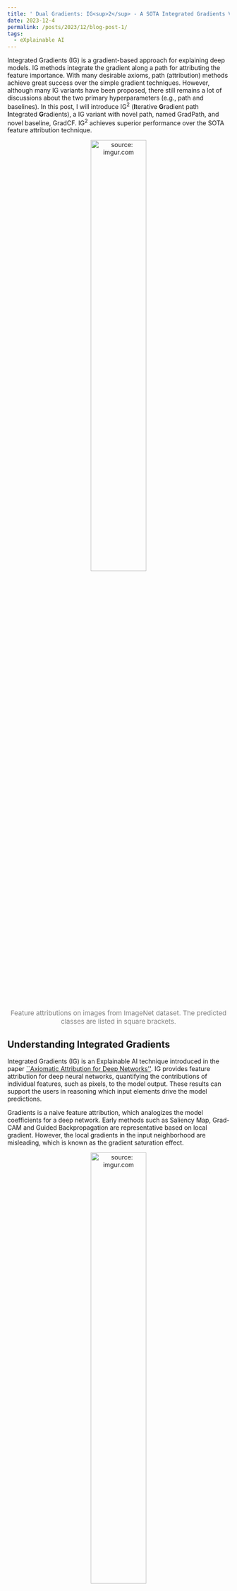```yaml
---
title: ' Dual Gradients: IG<sup>2</sup> - A SOTA Integrated Gradients Variant for XAI'
date: 2023-12-4
permalink: /posts/2023/12/blog-post-1/
tags:
  - eXplainable AI
---
```


Integrated Gradients (IG) is a gradient-based approach for explaining deep models. IG methods integrate the gradient along a path for attributing the feature importance. With many desirable axioms, path (attribution) methods achieve great success over the simple gradient techniques. However, although many IG variants have been proposed, there still remains a lot of discussions about the two primary hyperparameters (e.g., path and baselines). In this post, I will introduce IG<sup>2</sup> (**I**terative **G**radient path **I**ntegrated **G**radients), a IG variant with novel path, named GradPath, and novel baseline, GradCF. IG<sup>2</sup> achieves superior performance over the SOTA feature attribution technique.
<div align='center'>
  <a href="https://imgur.com/WVKNff7"><img src="https://i.imgur.com/WVKNff7.jpg" title="source: imgur.com" style="width: 50%;"/></a>
</div>

<p align="center" style="color: grey; font-size: 15px;"> Feature attributions on images from ImageNet dataset. The predicted classes are listed in square brackets.</p>

## Understanding Integrated Gradients

Integrated Gradients (IG) is an Explainable AI technique introduced in the paper [\``Axiomatic Attribution for Deep Networks''](https://arxiv.org/abs/1703.01365). IG provides feature attribution for deep neural networks, quantifying the contributions of individual features, such as pixels, to the model output. These results can support the users in reasoning which input elements drive the model predictions.

Gradients is a naive feature attribution, which analogizes the model coefficients for a deep network. Early methods such as Saliency Map, Grad-CAM and Guided Backpropagation are representative based on local gradient. However, the local gradients in the input neighborhood are misleading, which is known as the gradient saturation effect.
<div align='center'>
  <a href="https://imgur.com/QH1jQ9N"><img src="https://i.imgur.com/QH1jQ9N.png" title="source: imgur.com" style="width: 50%;" /></a>
</div>
<p align="center" style="color: grey; font-size: 15px;">Image by Krishnaram Kenthapadi (Explainable AI in Industry, KDD 2019 Tutorial))</p>

**Gradient saturation effect** is caused by the flat and smooth loss landscape of well-trained neural networks. The model prediction is very stable in the local neighborhood around the input instance. This results in the noisy gradients on irrelative features, whereas only the gradients leading to model prediction change are of interest.

IG is a path (attribution) method to address this effect by accumulating all the gradients along the path between the explained instance (i.e., **explicand**) and **baseline** (introduce below). Path methods rooted in Aumann-Shapley game theory, adhere to many describable axioms and IG has recently become a popular technique for explaining deep models.

**Baseline** is one of two primary hyperparameters of path methods (another is the integration path). Baseline introduces the concept of counterfactual explanation, which contrastively explain the models by answering:

> Which features cause the model output prediction A (of explicand) rather than counterfactual prediction B (of baseline)?

From the perspectives of philosophy and psychology, the counterfactuals align with human cognition to explain unexpected events, and have been widely applied in XAI techniques, such as Shapley-value based attribution methods like SHapley Additive exPlanations (SHAP) and DeepLIFT.

### IG variants

Almost all the variant path methods are dedicated into designing better integration path or baseline for improving feature attributions:

* **Paths:** Blur IG integrated the gradients on the gradually blurred image path. Guided IG adaptively chooses the path by selecting features with the smallest partial derivatives. [Split IG](https://arxiv.org/abs/2010.12697v1) restricted the integral to regions with interesting gradients where the model output changes substantially.
* **Baselines:** Sturmfels et al. discussed various baselines’ impacts on the path methods, and expected IG sampled the baselines from the data distribution. Blur IG applied a blurred explicand as the baseline.

Table below summarizes the existing IG-based methods from the aspects of path and baseline, comparing with our proposal IG<sup>2</sup>.
<div align='center'>
| Methods                          | Path                        | Baseline           |
| -------------------------------- | --------------------------- | ------------------ |
| IG                               | straight line               | zero vector        |
| Expected IG                      | straight line               | train data         |
| XRAI                             | straight line               | black+white images |
| Blur IG                          | blur path                   | blurred image      |
| Split IG                         | part of straight line      | zero vector        |
| Guided IG                        | projection of straight line | zero vector        |
|                                  |                             | maximal distance   |
| Sturmfels et al.                 | straight line               | noised data        |
|                                  |                             | uniform noise      |
| **IG<sup>2</sup>** | **GradPath**          | **GradCF**   |
  </div>
  
<p align="center" style="color: grey; font-size: 15px;"> Summary of existing path methods from the aspects of path and baseline.</p>

## IG<sup>2</sup>: Advancing on Previous Success

IG<sup>2</sup> advances in feature attribution by novel path and baseline. They both show the positive effect on path attribution. From these two essential parts, I will introduce IG<sup>2</sup> in the following, explaining how and why they work.

### GradPath: Mitigating Saturation Effects

As introduced before, IG is proposed for addressing the saturation effect in local gradient methods. However, though IG contains interesting gradients, the saturation area with noisy gradients are inevitably traversed. Some previous research with improved paths have been proposed for this issue. Let us see how they work.
<div align='center'>
  <a href="https://imgur.com/ATX5T8X"><img src="https://i.imgur.com/ATX5T8X.png" title="source: imgur.com" style="width: 80%;"/></a>
</div>

<center>Illustration of paths in Split IG, Guided IG and IG<sup>2</sup>, taking a Digit 5 instance in MNIST as explicand and Digit 6 instance as baseline.  </center>

**Split IG** avoids the saturation effects by only integrating on the region that model prediction is rapidly decreasing.

**Guided IG** is more sophisticated. From explicand to baseline, it first integrated gradients on the directions with the largest gradient. However, each step of Guided IG only directs to partial components of straight vector. This restricts the path of Guided IG on the projection of straight line.

The previous research work has proven that integrating on the paths where model prediction drastically declines leads to better attribution results. However, these paths were still modified based on straight line between baseline and explicand. It is natural to think that:

> Why not build a path that makes the model prediction fall the fastest?

This is highly similar to the gradient-based adversarial attack (e.g, PGD attack). Given a sample $x$, PGD attack iteratively searches the adversarial example $x'$ by:

$$
x' = x+ \epsilon \cdot \nabla f(x)
$$

where each perturbation step is built on the gradient direction $\nabla f(x)$.

But only making the model prediction decrease fast is not enough. When we build integration path, we want to search a counterfactual example, used to explain the difference between explicand and the counter class sample. Thus, we built the GradPath on the gradient of representation difference between explicand and counter class reference, $x^r$:

$$
\nabla \|f'(x) - f'(x^r) \|^2_2
$$

where $f'$ is the bottleneck layer output of deep neural networks.

At the endpoint of path search, we obtain the baseline of IG<sup>2</sup>, GradPath.

> In IG<sup>2</sup>, we do not directly use the counter class samples as the baseline (which is applied in expected IG). Instead, the baseline (i.e, GradCF) is calculated based on the counter class samples by the equation above. We name this counter class sample as the reference.

<div align='center'>
<img src="../images/blog_post/gradpath.png" style="width: 50%;"/>
</div>

The figure shows how GradPath is built at each step, which is on the counterfactual direction for minimizing the model representation distance to the reference. On one hand, the path completely avoids the saturated area. On the other hand, this path direction emphasizes the features that are most significant for distinguishing the exlicand and counter class reference.
<div align='center'>
  <a href="https://imgur.com/8sAY3OZ"><img src="https://i.imgur.com/8sAY3OZ.png" title="source: imgur.com"  style="width: 50%;"/></a>
</div>

**ImageNet Example:** Next, I will use a Doberman instance from ImageNet to show the effect of GradPath. The figure compares the attribution snapshots of three different paths at the point of explicand ($\alpha=1$). The path attribution snapshot at certain point is calculated by multiplication of explicand's gradient and integration direction. At $\alpha=1$, different paths share the same explicand's gradient and only differs in the integration direction.
Shown by Doberman example, the straight line path with saturated areas cause undesirable noise in the background. Guided IG and IG<sup>2</sup> effectively mitigate this saturation effect. Compared to Guided IG, IG<sup>2</sup> is more aligned with the image subject (Doberman), leading to the attribution that accurately highlights the image region of dog body, which is also more aligned with human intuition.

### GradCF: Contrasting at Semantic Level

The baselines used in earlier path methods, including white/black vectors, counter class samples and blurred explciand, naively contrasts with the explicand in input space, but don't contain any information from the explained model. However, in the context of model explanation, a good counterfactual example should highlight the feature difference that makes the model output different predictions. Hence, we argue that:

> A good baseline in path methods should show the model semantic information by contrasting with the explicand.

We obtain IG<sup>2</sup>, GradCF, by building the integration path. In the following, with a MNIST example, I will demonstrate the why GradCF is a better baseline for integrated gradients.

<div align='center'>
  <a href="https://imgur.com/e2zM6CV"><img src="https://i.imgur.com/e2zM6CV.png" title="source: imgur.com" style="width: 50%;"/></a>
</div>
<p align="center" style="color: grey; font-size: 15px;">
Feature attributions of MNIST samples. (a) Shifted digital 1s explained with the references of digitals 7. (b) Digitals 5 explained with the references of different categories (digitals 3, 6, 9). The most critical areas that distinguish the explicand to reference are marked by red boxes, e.g., the explained digitals 1 will become digital 7 if we filled these areas. IG2 is compared with vanilla IG (using black baseline) and Expected IG (using references as the baselines).
</p>


Figure (a) demonstrates the significance of *Explicand relevance*. Using digitals 7 as the references, we explain shifted digitals 1 at different positions. To human intuition, the critical areas distinguishing digital 1 to 7 are at the top left of digital 1 (see the red boxes). Figure (a) shows that the highlighted areas of IG<sup>2</sup> are synchronized with the shift of explicands and critical areas, that is *Explicand relevance*.

As for expected IG, using reference samples as baselines only provides the naive pixel contrast at the input feature space. This will result in explanations that are irrelevant to the explicand, which is obviously inconsistent with the intuition (see the last rows).

Figure (b) shows the impact of the different references, where the critical areas are marked by red boxes. Attributed to the gradients of counterfactual classes, the GradCF and IG<sup>2</sup> significantly highlight the critical areas of all three references. Due to the same issue of straight paths, attributions of Expected IG are overly focused on the upper right corners of digital 5, which is not the *most* critical areas. As for IG with the all-black baseline, any pixels out of the explained digitals will not have the attributions, which is incomplete for the explanation.

## Axioms of IG<sup>2</sup>
Previous works claimed that path methods are the unique methods that satisfy certain desirable axioms. As a subset of path methods, we justify IG2 also satisfies four axioms: Completeness, Dummy, Implementation Invariance and Symmetry. Here, we don't show the detailed proof for these axioms, which can be found in our paper.

## Explaining Models by IG<sup>2</sup>
We conduct the attribution experiments on four real-world datasets: image classification on ImageNet, question classification on TREC, face attribute classification on CelebA and anomaly classification on wafer map failure pattern.

### Image Classification Explanation
<div align='center'>
  <a href="https://imgur.com/WVKNff7"><img src="https://i.imgur.com/WVKNff7.jpg" title="source: imgur.com" style="width: 50%;"/></a>
</div>

<p align="center" style="color: grey; font-size: 15px;"> Feature attributions on images from ImageNet dataset. The predicted classes are listed in square brackets.</p>

IG<sup>2</sup> combines two advantages of Guided IG and expected IG, attributed to two techniques, GradPath and GradCF:

**Less noise by GradPath:** The integration path of IG<sup>2</sup> successfully mitigates the saturation effects. Image attributions on ImageNet also validate this superiority. IG<sup>2</sup> provides significantly less noisy attributions (less noise on background or irrelevant objects) over IG and expected IG that use the straight-line path. Compared with Guided IG, IG<sup>2</sup> is competitive and slightly better on some samples (e.g., image \#7).

**More complete attribution by GradCF:** The explicand-specific GradCF of  IG<sup>2</sup> can highlight the critical features that distinguish the explicand from the counterfactual reference. As for images from ImageNet, the critical areas should be the subjects of the explicand label. Based on this counterfactual contrast, IG<sup>2</sup> attributions highlight the critical features more completely than IG, Guided IG, and even expected IG.

### Question Classification Explanation
<div align='center'>
  <a href="https://imgur.com/KcgMSCJ"><img src="https://i.imgur.com/KcgMSCJ.png" title="source: imgur.com" style="width: 50%;"/></a>
</div>

In the field of natural language processing (NLP), question answering is an important task. Question classification can categorize the questions into different semantic classes (whether the question is about location, person or numeric information, etc.), which can impose constraints on potential answers. For instance, the question--``*Where did guinea pigs originate?*'' should be classified as having the answer type [location].

We use TREC question dataset involving six semantic classes and train a CNN-based classifier (TextCNN). We attribute word-level features in order to seek the trigger words that contribute most to the answer type.

Figure lists questions sampled from five classes from TREC dataset with word attributions by IG<sup>2</sup> and IG. IG uses the all-zero embedding vector as the baseline. Compared to IG, the trigger words highlighted by IG<sup>2</sup> are more consistent with human grammatical perception. We summarize two advantages of IG<sup>2</sup> over IG.

 **Less attributions on weak interrogative words:** Some initial interrogative words are strongly associated with the question types, e.g., \``*where*\'' indicates the question for [location] and \``*who*\'' indicates [human] (see questions \#2 and \#7). In this case, these interrogative words should be strongly attributed.

On the other hand, some interrogative words are weakly related. For instance, \``*what*'' and \``*which*'' may indicate almost all the question types (questions \#1, \#3, \#4, \#5, \#8, and \#9). Word ``*how*'' itself is ambiguous, which becomes a trigger phrase only when combined with other words (\#6 and \#10). These weakly related interrogative words should be less attributed.

 vanilla IG strongly attributes all the interrogative words, whereas IG<sup>2</sup> precisely attributes different interrogative words. IG<sup>2</sup> keeps large attributions on strong interrogative words (``where'' and ``who'' in questions \#2 and \#7), and provides much less attributions on weak interrogative words (the remaining questions).

 **More attributions on critical phrases:** Compared with IG, attributions of IG<sup>2</sup> concentrate more on the critical phrases, such as, \``*drug*'' and \``*name revolt*'' for [entity] (questions \#3 and \#4), \``*how do*'' for \#6[description], \``*sought to*'' for \#7[human], and \``*lengths*'' for \#9[numeric].

### Face Attribute Classification Explanation
<div align='center'>
  <a href="https://imgur.com/Wb3KndW"><img src="https://i.imgur.com/Wb3KndW.jpg" title="source: imgur.com" style="width: 50%;"/></a>
</div>

Each face image in CelebA has 40 binary face attribute labels, indicating the presence or absence of specific facial attributes like smiling, wearing earrings, or having a mustache. We train the face attribute classification model on the CelebA dataset, based on MobileNet-v2 with 40 output nodes corresponding to each face attribute.

For multi-label classifier, we separately explains each output label, i.e., one face attribute at a time. We use the counterfactual references that are most relevant to the explicand, i.e., the faces with labels differ in the explained attribute but are closet in other face attributes.

Figure shows the feature attributions on the CelebA face images. IG<sup>2</sup> can precisely highlight the face regions that are related to the explained labels, which are generally less noisy than other attributions. The drawback of black baseline in vanilla IG and Guided IG also appears in face images. When explaining the label [Black\_Hair], the black pixels are incorrectly ignored. Surprisingly, gradient method shows good results on CelebA datasets, but it and expected IG both suffer from the saturation effect, causing noisy attributions on irrelevant pixels.

 
### Wafer Map Failure Pattern Explanation
<div align='center'>
  <a href="https://imgur.com/JOFJRu4"><img src="https://i.imgur.com/JOFJRu4.png" title="source: imgur.com" style="width: 50%;"/></a>
</div>

Wafer map analysis is critical in daily semiconductor manufacturing operations. Wafer maps provide visual details that are crucial for identifying the stage of manufacturing at which wafer pattern failure occurs. Instead of manual work, automatically identifying different types of wafer map failure patterns can effectively improve the efficiency of the semiconductor manufacturing process.

The explanation of classification deep neural network for wafer map failure pattern can determine which parts (pixels) of the wafer maps are the cause that leads to the failure. This explanation enhances the model's ability to automatically identify the cause of the anomaly wafer maps rather than only recognizing the failure types.

Figure compares the different attributions on eight samples with different patterns in WM-811K dataset. Compared to naive gradient methods, integrated gradients significantly improves feature attribution. Still, the vanilla IG fails to completely highlight the failure patterns (as the red ground truth) and suffers from the noise problem. Though Guided IG efficiently reduces the noise on the irrelevant features by the designed path, its attribution is still incomplete, caused by the arbitrary baseline containing less counterfactual information. Expected IG and DeepSHAP solve this by using the informative baselines over the data distribution of [nonpattern] instances, but its straight-line path still introduces some noises (especially on the circle edges).

Our GradCF solves the inaccurate counterfactual information problem in the existing baselines, shown by GradCFE. It highlights the features contributing to the model representation difference between the explicand and reference. However, it simultaneously accumulates lots of undesirable noises on irrelevant features. IG<sup>2</sup> successfully solves this side effect by incorporating the gradient of explicand's prediction, which significantly reduces the noise attributions by filtering out the features that have less contribution to the output of explicand's class.
